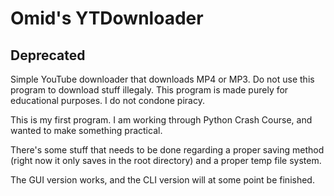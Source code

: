 # Omid's YTDownloader
## Deprecated
Simple YouTube downloader that downloads MP4 or MP3.
Do not use this program to download stuff illegaly. This program is made purely for educational purposes. I do not condone piracy.

This is my first program. I am working through Python Crash Course, and wanted to make something practical.

There's some stuff that needs to be done regarding a proper saving method (right now it only saves in the root directory) and a proper temp file system.

The GUI version works, and the CLI version will at some point be finished.
